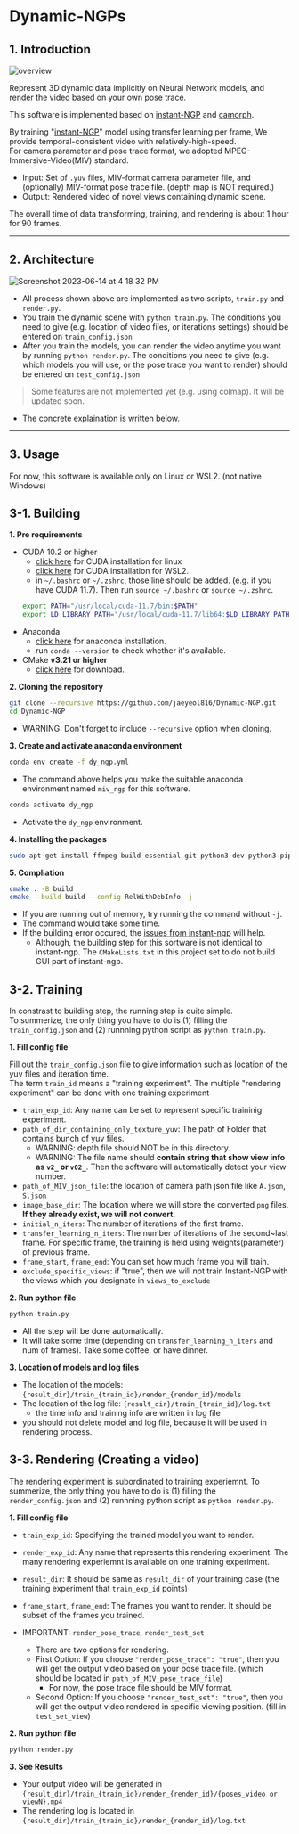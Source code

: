 # Dynamic-NGPs


## 1. Introduction
![overview](https://user-images.githubusercontent.com/80497842/237037849-3c183b5e-ba8f-46fb-a4a2-a0f7a9d8a525.gif)

Represent 3D dynamic data implicitly on Neural Network models, and render the video based on your own pose trace.<br>

This software is implemented based on [instant-NGP](https://github.com/NVlabs/instant-ngp) and [camorph](https://github.com/Fraunhofer-IIS/camorph).

By training  "[instant-NGP](https://github.com/NVlabs/instant-ngp)" model using transfer learning per frame, We provide temporal-consistent video with  relatively-high-speed.<br>
For camera parameter and pose trace format, we adopted MPEG-Immersive-Video(MIV) standard.<br>
- Input: Set of `.yuv` files, MIV-format camera parameter file, and (optionally) MIV-format pose trace file. (depth map is NOT required.)<br>
- Output: Rendered video of novel views containing dynamic scene.<br>

The overall time of data transforming, training, and rendering is about 1 hour for 90 frames. 

---
## 2. Architecture
![Screenshot 2023-06-14 at 4 18 32 PM](https://github.com/jaeyeol816/Dynamic-NGPs/assets/80497842/f66af57b-2509-4fdb-86e2-6754589ee9ea)

- All process shown above are implemented as two scripts, `train.py` and `render.py`. 
- You train the dynamic scene with `python train.py`. The conditions you need to give (e.g. location of video files, or iterations settings) should be entered on `train_config.json`
- After you train the models, you can render the video anytime you want by running `python render.py`. The conditions you need to give (e.g. which models you will use, or the pose trace you want to render) should be entered on `test_config.json`
> Some features are not implemented yet (e.g. using colmap). It will be updated soon.

- The concrete explaination is written below.
---

## 3. Usage
For now, this software is available only on Linux or WSL2. (not native Windows)

## 3-1. Building
**1. Pre requirements**
- CUDA 10.2 or higher 
	- [click here](https://docs.nvidia.com/cuda/cuda-installation-guide-linux/) for CUDA installation for linux
	- [click here](https://docs.nvidia.com/cuda/wsl-user-guide/index.html) for CUDA installation for WSL2.
	- in `~/.bashrc` or `~/.zshrc`, those line should be added. (e.g. if you have CUDA 11.7). Then run `source ~/.bashrc` or `source ~/.zshrc`.
	```bash
	export PATH="/usr/local/cuda-11.7/bin:$PATH"
	export LD_LIBRARY_PATH="/usr/local/cuda-11.7/lib64:$LD_LIBRARY_PATH"
	```
- Anaconda 
	- [click here](https://docs.anaconda.com/anaconda/install/linux/) for anaconda installation.
	- run `conda --version` to check whether it's available.
- CMake **v3.21 or higher**
	- [click here](https://cmake.org/download/) for download.

**2. Cloning the repository**
```bash
git clone --recursive https://github.com/jaeyeol816/Dynamic-NGP.git
cd Dynamic-NGP
```
- WARNING: Don't forget to include `--recursive` option when cloning.

**3. Create and activate anaconda environment**
```bash
conda env create -f dy_ngp.yml
```
- The command above helps you make the suitable anaconda environment named `miv_ngp` for this software.
```bash
conda activate dy_ngp
```
- Activate the `dy_ngp` environment.

**4. Installing the packages**
```bash
sudo apt-get install ffmpeg build-essential git python3-dev python3-pip libopenexr-dev libxi-dev libglfw3-dev libglew-dev libomp-dev libxinerama-dev libxcursor-dev
```

**5. Compliation**
```bash
cmake . -B build
cmake --build build --config RelWithDebInfo -j
```
- If you are running out of memory, try running the command without `-j`.
- The command would take some time.
- If the building error occured, the [issues from instant-ngp](https://github.com/NVlabs/instant-ngp/issues?q=) will help.
	- Although, the building step for this sortware is not identical to instant-ngp. The `CMakeLists.txt` in this project set to do not build GUI part of instant-ngp.


## 3-2. Training

In constrast to building step, the running step is quite simple.<br>
To summerize, the only thing you have to do is (1) filling the `train_config.json` and (2) runnning python script as `python train.py`.

**1. Fill config file**

Fill out the `train_config.json` file to give information such as location of the yuv files and iteration time.<br>
The term `train_id` means a "training experiment". The multiple "rendering experiment" can be done with one training experiment
- `train_exp_id`: Any name can be set to represent specific traininig experiment.
- `path_of_dir_containing_only_texture_yuv`: The path of Folder that contains bunch of yuv files.
	- WARNING: depth file should NOT be in this directory.
	- WARNING: The file name should **contain string that show view info as `v2_` or `v02_`**. Then the software will automatically detect your view number.
- `path_of_MIV_json_file`: the location of camera path json file like `A.json`, `S.json`
- `image_base_dir`: The location where we will store the converted `png` files. **If they already exist, we will not convert.**
- `initial_n_iters`: The number of iterations of the first frame.
- `transfer_learning_n_iters`: The number of iterations of the second~last frame. For specific frame, the training is held using weights(parameter) of previous frame.
- `frame_start`, `frame_end`: You can set how much frame you will train.
- `exclude_specific_views`: if "true", then we will not train Instant-NGP with the views which you designate in `views_to_exclude`

**2. Run python file**
```bash
python train.py
```
- All the step will be done automatically.
- It will take some time (depending on `transfer_learning_n_iters` and num of frames). Take some coffee, or have dinner.

**3. Location of models and log files**
- The location of the models: `{result_dir}/train_{train_id}/render_{render_id}/models`
- The location of the log file: `{result_dir}/train_{train_id}/log.txt`
	- the time info and training info are written in log file
- you should not delete model and log file, because it will be used in rendering process.


## 3-3. Rendering (Creating a video)

The rendering experiment is subordinated to training experiemnt. 
To summerize, the only thing you have to do is (1) filling the `render_config.json` and (2) runnning python script as `python render.py`.

**1. Fill config file**
- `train_exp_id`: Specifying the trained model you want to render.
- `render_exp_id`: Any name that represents this rendering experiment. The many rendering experiemnt is available on one training experiment.
  
- `result_dir`: It should be same as `result_dir` of your training case (the training experiment that `train_exp_id` points)
- `frame_start`, `frame_end`: The frames you want to render. It should be subset of the frames you trained.

- IMPORTANT: `render_pose_trace`, `render_test_set`
	- There are two options for rendering.
	- First Option:  If you choose `"render_pose_trace": "true"`, then you will get the output video based on your pose trace file. (which should be located in `path_of_MIV_pose_trace_file`)
		- For now, the pose trace file should be MIV format.
	- Second Option: If you choose `"render_test_set": "true"`, then you will get the output video rendered in specific viewing position. (fill in `test_set_view`)

**2. Run python file**
```bash
python render.py
```

**3. See Results**
- Your output video will be generated in `{result_dir}/train_{train_id}/render_{render_id}/{poses_video or viewN}.mp4`
- The rendering log is located in `{result_dir}/train_{train_id}/render_{render_id}/log.txt`
